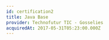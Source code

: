 ```yaml
---
id: certification2
title: Java Base
provider: Technofutur TIC - Gosselies
acquiredAt: 2017-05-31T05:23:00.000Z
---
```

